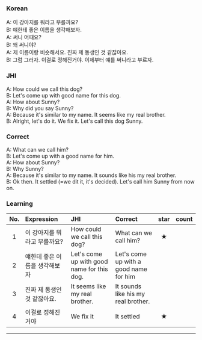 ### Korean

A: 이 강아지를 뭐라고 부를까요?    
B: 얘한테 좋은 이름을 생각해보자.  
A: 써니 어때요?    
B: 왜 써니야?    
A: 제 이름이랑 비슷해서요. 진짜 제 동생인 것 같잖아요.    
B: 그럼 그러자. 이걸로 정해진거야. 이제부터 얘를 써니라고 부르자.    


### JHI

A: How could we call this dog?    
B: Let's come up with good name for this dog.    
A: How about Sunny?     
B: Why did you say Sunny?    
A: Because it's similar to my name. It seems like my real brother.     
B: Alright, let's do it. We fix it. Let's call this dog Sunny.   

### Correct
A: What can we call him?     
B: Let's come up with a good name for him.    
A: How about Sunny?     
B: Why Sunny?    
A: Because it's similar to my name. It sounds like his my real brother.     
B: Ok then. It settled (=we dit it, it's decided). Let's call him Sunny from now on.  




### Learning

| No. | Expression | JHI | Correct | star | count |
| :---: | :--- | :--- | :--- | :---: | :---: |
| 1 | 이 강아지를 뭐라고 부를까요?  | How could we call this dog?  |  What can we call him?  | ★ |
| 2 | 얘한테 좋은 이름을 생각해보자  | Let's come up with good name for this dog.  | Let's come up with a good name for him |  |
| 3 | 진짜 제 동생인 것 같잖아요. | It seems like my real brother.  | It sounds like his my real brother. |  |
| 4 | 이걸로 정해진거야| We fix it  | It settled  | ★ |


---
